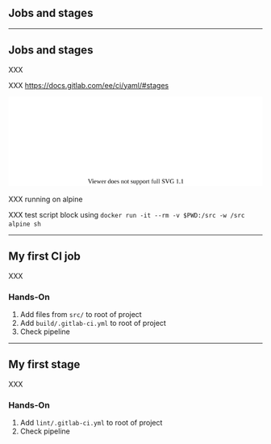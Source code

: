 <!-- .slide: id="gitlab_jobs" class="vertical-center" -->

<i class="fa-duotone fa-arrow-down-1-9 fa-8x fa-duotone-colors" style="float: right; color: grey;"></i>

## Jobs and stages

---

## Jobs and stages

XXX

XXX https://docs.gitlab.com/ee/ci/yaml/#stages

![](160_gitlab_ci/010_jobs_and_stages/jobs_and_stages.drawio.svg)

XXX running on alpine

XXX test script block using `docker run -it --rm -v $PWD:/src -w /src alpine sh`

---

## My first CI job

XXX

### Hands-On

1. Add files from `src/` to root of project
1. Add `build/.gitlab-ci.yml` to root of project
1. Check pipeline

---

## My first stage

XXX

### Hands-On

1. Add `lint/.gitlab-ci.yml` to root of project
1. Check pipeline

